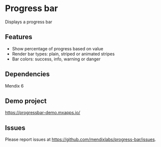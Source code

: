 # Progress bar
Displays a progress bar

## Features
* Show percentage of progress based on value
* Render bar types: plain, striped or animated stripes
* Bar colors: success, info, warning or danger

## Dependencies
Mendix 6

## Demo project
https://progressbar-demo.mxapps.io/

## Issues
Please report issues at https://github.com/mendixlabs/progress-bar/issues.
